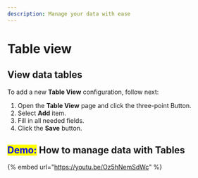 ```yaml
---
description: Manage your data with ease
---
```


# Table view

## View data tables

To add a new **Table View** configuration, follow next:

1. Open the **Table View** page and click the three-point Button.
2. Select **Add** item.
3. Fill in all needed fields.
4. Click the **Save** button.

## <mark style="color:blue;">Demo:</mark> How to manage data with Tables

{% embed url="https://youtu.be/Oz5hNemSdWc" %}
